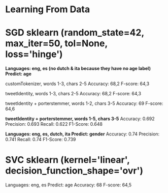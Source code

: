 # Learning From Data

# SGD sklearn (random_state=42, max_iter=50, tol=None, loss='hinge')
**Languages:  eng, es (no dutch & ita because they have no age label)
Predict:    age**

customTokenizer, words 1-3, chars 2-5
Accuracy:   68,2
F-score:    64,3

tweetIdentity, words 1-3, chars 2-5
Accuracy:   68,2
F-score:    64,3

tweetIdentity + porterstemmer, words 1-2, chars 3-5
Accuracy:   69
F-score:    64,6

**tweetIdentity + porterstemmer, words 1-5, chars 3-5**
Accuracy:	 0.692
Precision:	 0.693
Recall:		 0.622
F1-Score:	 0.648

**Languages:  eng, es, dutch, ita
Predict:    gender**
Accuracy:	 0.74
Precision:	 0.741
Recall:		 0.74
F1-Score:	 0.739

# SVC sklearn (kernel='linear', decision_function_shape='ovr')
Languages:  eng, es
Predict:    age
Accuracy:   68
F-score:    64,5
